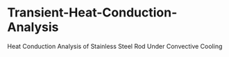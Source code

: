 # Transient-Heat-Conduction-Analysis
Heat Conduction Analysis of Stainless Steel Rod Under Convective Cooling
